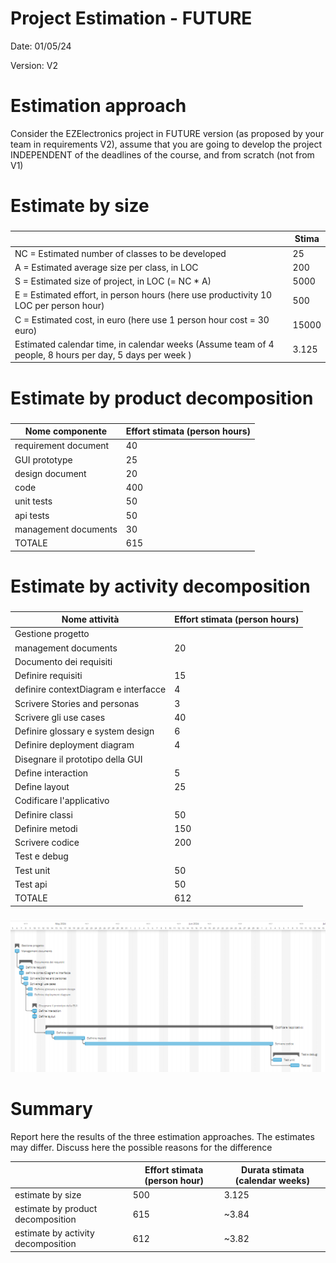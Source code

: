 # Project Estimation - FUTURE
Date: 01/05/24

Version: V2


# Estimation approach
Consider the EZElectronics  project in FUTURE version (as proposed by your team in requirements V2), assume that you are going to develop the project INDEPENDENT of the deadlines of the course, and from scratch (not from V1)
# Estimate by size
### 
|                                                                                                        | Stima                       |             
| ------------------------------------------------------------------------------------------------------ | --------------------------- |  
| NC =  Estimated number of classes to be developed                                                      |  25                         |             
| A = Estimated average size per class, in LOC                                                           |  200                        | 
| S = Estimated size of project, in LOC (= NC * A)                                                       |  5000                       |
| E = Estimated effort, in person hours (here use productivity 10 LOC per person hour)                   |  500                        |   
| C = Estimated cost, in euro (here use 1 person hour cost = 30 euro)                                    |  15000                      | 
| Estimated calendar time, in calendar weeks (Assume team of 4 people, 8 hours per day, 5 days per week )|  3.125                      |               

# Estimate by product decomposition
### 
|         Nome componente   | Effort stimata (person hours)     |             
| ------------------------- | --------------------------------- | 
| requirement document      | 40                                |
| GUI prototype             | 25                                |
| design document           | 20                                |
| code                      | 400                               |
| unit tests                | 50                                |
| api tests                 | 50                                |
| management documents      | 30                                |
| TOTALE                    | 615                               |


# Estimate by activity decomposition
### 
|         Nome attività                | Effort stimata (person hours)     |             
| ------------------------------------ | --------------------------------- |
| Gestione progetto                    |                                   |
| management documents                 | 20                                |
| Documento dei requisiti              |                                   |
| Definire requisiti                   | 15                                |
| definire contextDiagram e interfacce | 4                                 |
| Scrivere Stories and personas        | 3                                 |
| Scrivere gli use cases               | 40                                |
| Definire glossary e system design    | 6                                 |
| Definire deployment diagram          | 4                                 |
| Disegnare il prototipo della GUI     |                                   |
| Define interaction                   | 5                                 |
| Define layout                        | 25                                |
| Codificare l'applicativo             |                                   |
| Definire classi                      | 50                                |
| Definire metodi                      | 150                               |
| Scrivere codice                      | 200                               |
| Test e debug                         |                                   |
| Test unit                            | 50                                |
| Test api                             | 50                                |
| TOTALE                               | 612                               |

###

![Gant](./img/GantV2.png)

# Summary

Report here the results of the three estimation approaches. The  estimates may differ. Discuss here the possible reasons for the difference

|                                    | Effort stimata (person hour)            | Durata stimata     (calendar weeks) |
| ---------------------------------- | --------------------------------------- | ----------------------------------- |
| estimate by size                   | 500                                     | 3.125                               |
| estimate by product decomposition  | 615                                     | ~3.84                               |
| estimate by activity decomposition | 612                                     | ~3.82                               |






